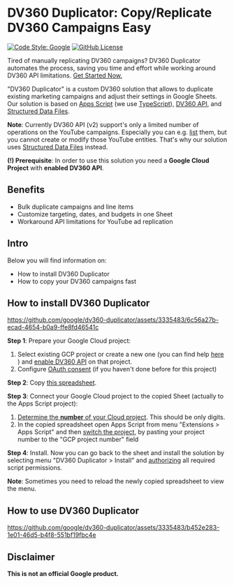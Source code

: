 # DV360 Duplicator: Copy/Replicate DV360 Campaigns Easy

[![Code Style: Google](https://img.shields.io/badge/code%20style-google-blueviolet.svg)](https://github.com/google/gts)
[![GitHub License](https://img.shields.io/github/license/google-marketing-solutions/adios)](https://github.com/google-marketing-solutions/adios/blob/main/LICENSE)

Tired of manually replicating DV360 campaigns? DV360 Duplicator automates the process, saving you time and effort while working around DV360 API limitations. [Get Started Now.](#how-to-install-dv360-duplicator)

"DV360 Duplicator" is a custom DV360 solution that allows to duplicate existing
marketing campaigns and adjust their settings in Google Sheets. Our solution
is based on [Apps Script](https://developers.google.com/apps-script) 
(we use [TypeScript](https://www.typescriptlang.org/)), 
[DV360 API](https://developers.google.com/display-video/api/reference/rest/v2), 
and [Structured Data Files](https://developers.google.com/display-video/api/structured-data-file/format).

**Note**: Currently DV360 API (v2) support's only a limited number of operations 
on the YouTube campaigns. Especially you can 
e.g. [list](https://developers.google.com/display-video/api/reference/rest/v2/advertisers.youtubeAdGroups/list) them, but you cannot create or modify those YouTube entities. That's why our
solution uses
[Structured Data Files](https://developers.google.com/display-video/api/structured-data-file/format)
instead.

**(!) Prerequisite**: In order to use this solution you need a **Google Cloud Project** 
with **enabled DV360 API**.

## Benefits

* Bulk duplicate campaigns and line items
* Customize targeting, dates, and budgets in one Sheet
* Workaround API limitations for YouTube ad replication

## Intro

Below you will find information on:
* How to install DV360 Duplicator
* How to copy your DV360 campaigns fast

## How to install DV360 Duplicator

https://github.com/google/dv360-duplicator/assets/3335483/6c56a27b-ecad-4654-b0a9-ffe8fd46541c

**Step 1**: Prepare your Google Cloud project:

1. Select existing GCP project or create a new one (you can find help
[here](https://cloud.google.com/resource-manager/docs/creating-managing-projects)
) and
[enable DV360 API](https://console.cloud.google.com/start/api?id=displayvideo.googleapis.com&credential=client_key) on that project.
1. Configure [OAuth consent](https://console.cloud.google.com/apis/credentials/consent) (if you haven't done before for this project)

**Step 2**: Copy [this spreadsheet](https://docs.google.com/spreadsheets/d/1b_ygTMwEwbfUe4yd-EU1sgSh6gZpjZgIaxaY-EQC3Mw/copy?usp=sharing).

**Step 3**: Connect your Google Cloud project to the copied Sheet 
(actually to the Apps Script project):
1. [Determine the **number** of your Cloud project](https://developers.google.com/apps-script/guides/cloud-platform-projects#determine_the_id_number_of_a_standard). This should be only digits.
1. In the copied spreadsheet open Apps Script from menu "Extensions > Apps Script"
 and then [switch the project](https://developers.google.com/apps-script/guides/cloud-platform-projects#switch_to_a_different_standard), by pasting your project 
 number to the "GCP project number" field

**Step 4**: Install. Now you can go back to the sheet and install the solution by selecting 
menu "DV360 Duplicator > Install" and 
[authorizing](https://developers.google.com/apps-script/guides/services/authorization)
all required script permissions.

**Note**: Sometimes you need to reload the newly copied spreadsheet to view the menu.

## How to use DV360 Duplicator

https://github.com/google/dv360-duplicator/assets/3335483/b452e283-1e01-46d5-b4f8-551bf19fbc4e

## Disclaimer

**This is not an official Google product.**
